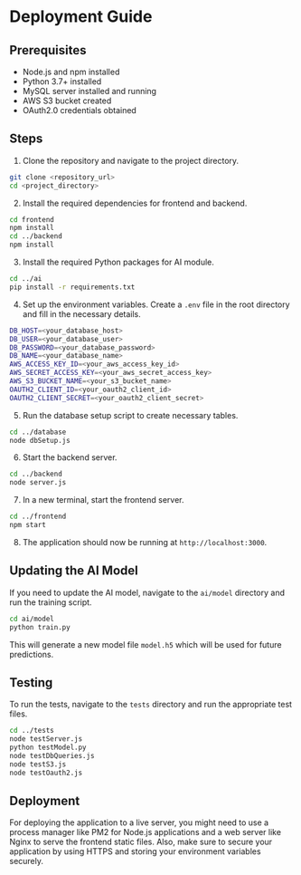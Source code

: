 # Deployment Guide

## Prerequisites

- Node.js and npm installed
- Python 3.7+ installed
- MySQL server installed and running
- AWS S3 bucket created
- OAuth2.0 credentials obtained

## Steps

1. Clone the repository and navigate to the project directory.

```bash
git clone <repository_url>
cd <project_directory>
```

2. Install the required dependencies for frontend and backend.

```bash
cd frontend
npm install
cd ../backend
npm install
```

3. Install the required Python packages for AI module.

```bash
cd ../ai
pip install -r requirements.txt
```

4. Set up the environment variables. Create a `.env` file in the root directory and fill in the necessary details.

```bash
DB_HOST=<your_database_host>
DB_USER=<your_database_user>
DB_PASSWORD=<your_database_password>
DB_NAME=<your_database_name>
AWS_ACCESS_KEY_ID=<your_aws_access_key_id>
AWS_SECRET_ACCESS_KEY=<your_aws_secret_access_key>
AWS_S3_BUCKET_NAME=<your_s3_bucket_name>
OAUTH2_CLIENT_ID=<your_oauth2_client_id>
OAUTH2_CLIENT_SECRET=<your_oauth2_client_secret>
```

5. Run the database setup script to create necessary tables.

```bash
cd ../database
node dbSetup.js
```

6. Start the backend server.

```bash
cd ../backend
node server.js
```

7. In a new terminal, start the frontend server.

```bash
cd ../frontend
npm start
```

8. The application should now be running at `http://localhost:3000`.

## Updating the AI Model

If you need to update the AI model, navigate to the `ai/model` directory and run the training script.

```bash
cd ai/model
python train.py
```

This will generate a new model file `model.h5` which will be used for future predictions.

## Testing

To run the tests, navigate to the `tests` directory and run the appropriate test files.

```bash
cd ../tests
node testServer.js
python testModel.py
node testDbQueries.js
node testS3.js
node testOauth2.js
```

## Deployment

For deploying the application to a live server, you might need to use a process manager like PM2 for Node.js applications and a web server like Nginx to serve the frontend static files. Also, make sure to secure your application by using HTTPS and storing your environment variables securely.